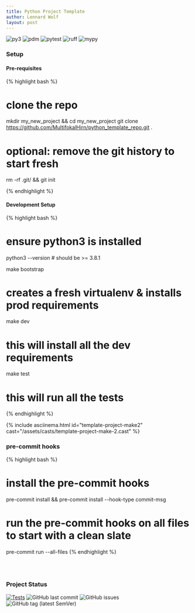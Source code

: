 ```yaml
---
title: Python Project Template 
author: Lennard Wolf
layout: post
---
```

<!-- This is [my](https://github.com/MultifokalHirn) personal template for python projects containing everything needed to start developing. -->

![py3](https://img.shields.io/badge/python->=3.8.1%20<=3.12.0-3776AB?logo=python&logoColor=FFFFFF&style=flat-square)
![pdm](https://img.shields.io/badge/depedency_manager-pdm-blueviolet?logoColor=FFFFFF&style=flat-square)
![pytest](https://img.shields.io/badge/test%20suite-pytest-0A9EDC?logo=pytest&logoColor=FFFFFF&style=flat-square)
![ruff](https://img.shields.io/badge/linter-ruff-006400?&style=flat-square)
![mypy](https://img.shields.io/badge/typechecker-mypy-blue?&style=flat-square)
<!--more-->

### Setup

#### Pre-requisites

<!-- <div class="text-justify"> -->

{% highlight bash %}

# clone the repo

mkdir my_new_project && cd my_new_project
git clone <https://github.com/MultifokalHirn/python_template_repo.git> .

# optional: remove the git history to start fresh

rm -rf .git/ && git init

{% endhighlight %}

<!-- </div> -->
<!-- <div class="row text-justify" style="display: flex; flex-direction: row;">
<div class="col-md-4"  style="flex: 1;"> </div>
<div class="col-md-6"  style="flex: 1;">
{% include asciinema.html id="template-project-make" cast="/assets/casts/template-project-make-2.cast" %}
</div>
</div> -->

#### Development Setup

<!-- <div class="row" style="display: flex; flex-direction: row;"> -->
<!-- <div class="col" style="flex: 1;"> -->

{% highlight bash %}

# ensure python3 is installed

python3 --version # should be >= 3.8.1

make bootstrap  

# creates a fresh virtualenv & installs prod requirements

make dev

# this will install all the dev requirements

make test

# this will run all the tests

{% endhighlight %}
<!-- </div> -->

<!-- <div class="col" style="min-width: 0% !important; flex: 1;"> -->
{% include asciinema.html id="template-project-make2" cast="/assets/casts/template-project-make-2.cast" %}
<!-- </div> -->
<!-- </div> -->

### pre-commit hooks

{% highlight bash %}

# install the pre-commit hooks

pre-commit install && pre-commit install --hook-type commit-msg

# run the pre-commit hooks on all files to start with a clean slate

pre-commit run --all-files
{% endhighlight %}

<br />
<br />

### Project Status

[![Tests](https://github.com/MultifokalHirn/python_template_repo/actions/workflows/python-checks.yaml/badge.svg?branch=main)](https://github.com/MultifokalHirn/python_template_repo/actions/workflows/python-checks.yaml)
![GitHub last commit](https://img.shields.io/github/last-commit/MultifokalHirn/python_template_repo)
![GitHub issues](https://img.shields.io/github/issues/MultifokalHirn/python_template_repo)
![GitHub tag (latest SemVer)](https://img.shields.io/github/v/tag/MultifokalHirn/python_template_repo)
